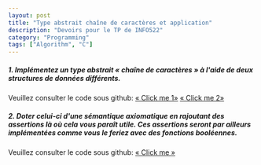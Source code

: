 ```yaml
---
layout: post
title: "Type abstrait chaîne de caractères et application"
description: "Devoirs pour le TP de INFO522"
category: "Programming"
tags: ["Algorithm", "C"]
---
```


##### 1. Implémentez un type abstrait « chaîne de caractères » à l'aide de deux structures de données différents.

Veuillez consulter le code sous github: [« Click me 1»](https://github.com/jesusjzp/training/blob/master/C/string/myStr1.c) [« Click me 2»](https://github.com/jesusjzp/training/blob/master/C/string/myStr2.c)


##### 2. Doter celui-ci d'une sémantique axiomatique en rajoutant des assertions là où cela vous paraît utile. Ces assertions seront par ailleurs implémentées comme vous le feriez avec des fonctions booléennes.

Veuillez consulter le code sous github: [« Click me »](https://github.com/jesusjzp/training/blob/master/C/string/TriDeShell)
